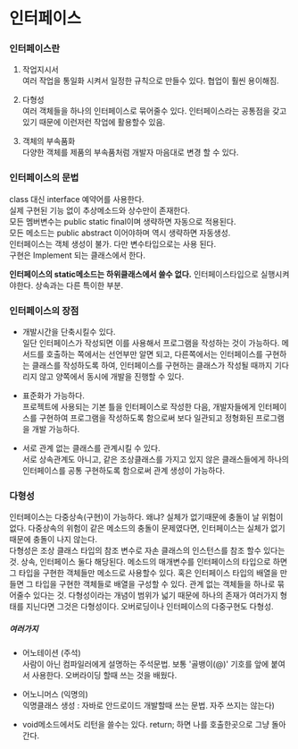  # 인터페이스

 ### 인터페이스란  

 1. 작업지시서  
 여러 작업을 통일화 시켜서 일정한 규칙으로 만들수 있다. 협업이 훨씬 용이해짐.

 2. 다형성  
 여러 객체들을 하나의 인터페이스로 묶어줄수 있다. 인터페이스라는 공통점을 갖고 있기
때문에 이런저런 작업에 활용할수 있음. 

 3. 객체의 부속품화  
  다양한 객체를 제품의 부속품처럼 개발자 마음대로 변경 할 수 있다.


 ### 인터페이스의 문법   
class 대신 interface 예약어를 사용한다.  
실제 구현된 기능 없이 추상메소드와 상수만이 존재한다.  
모든 멤버변수는 public static final이며 생략하면 자동으로 적용된다.  
모든 메소드는 public abstract 이어야하며 역시 생략하면 자동생성.  
인터페이스는 객체 생성이 불가. 다만 변수타입으로는 사용 된다.  
구현은 Implement 되는 클래스에서 한다.   

**인터페이스의 static메소드는 하위클래스에서 쓸수 없다.** 
인터페이스타입으로 실행시켜야한다. 상속과는 다른 특이한 부분.

 ### 인터페이스의 장점  
 - 개발시간을 단축시킬수 있다.  
일단 인터페이스가 작성되면 이를 사용해서 프로그램을 작성하는 것이 가능하다. 
메서드를 호출하는 쪽에서는 선언부만 알면 되고, 다른쪽에서는 인터페이스를 구현하는 클래스를 
작성하도록 하여, 인터페이스를 구현하는 클래스가 작성될 때까지 기다리지 않고 양쪽에서 동시에 
개발을 진행할 수 있다.   

 - 표준화가 가능하다.  
프로젝트에 사용되는 기본 틀을 인터페이스로 작성한 다음, 개발자들에게 인터페이스를 구현하여 
프로그램을 작성하도록 함으로써 보다 일관되고 정형화된 프로그램을 개발 가능하다.  
  
 - 서로 관계 없는 클래스를 관계시킬 수 있다.  
서로 상속관계도 아니고, 같은 조상클래스를 가지고 있지 않은 클래스들에게 하나의 
인터페이스를 공통 구현하도록 함으로써 관계 생성이 가능하다.  

  
 ### 다형성   
 인터페이스는 다중상속(구현)이 가능하다. 왜냐? 실체가 없기때문에 충돌이 날 위험이 없다.
다중상속의 위험이 같은 메소드의 충돌이 문제였다면, 인터페이스는 실체가 없기 때문에 
충돌이 나지 않는다.  
다형성은 조상 클래스 타입의 참조 변수로 자손 클래스의 인스턴스를 참조 할수 있다는 것.
상속, 인터페이스 둘다 해당된다. 
 메소드의 매개변수를 인터페이스의 타입으로 하면 그 타입을 구현한 객체들만
메소드로 사용할수 있다.
 혹은 인터페이스 타입의 배열을 만들면 그 타입을 구현한 객체들로 배열을 구성할 수 있다. 
관계 없는 객체들을 하나로 묶어줄수 있다는 것. 
다형성이라는 개념이 범위가 넓기 때문에 하나의 존재가 여러가지 형태를 지닌다면 그것은 다형성이다.
오버로딩이나 인터페이스의 다중구현도 다형성.  


 ##### 여러가지  
 - 어노테이션 (주석)  
사람이 아닌 컴파일러에게 설명하는 주석문법. 
보통 '골뱅이(@)' 기호를 앞에 붙여서 사용한다. 
오버라이딩 할때 쓰는 것을 배웠다.

 - 어노니머스 (익명의)   
익명클래스 생성 : 자바로 안드로이드 개발할때 쓰는 문법. 자주 쓰지는 않는다)

 - void메소드에서도 리턴을 쓸수는 있다. 
return; 하면 나를 호출한곳으로 그냥 돌아간다.